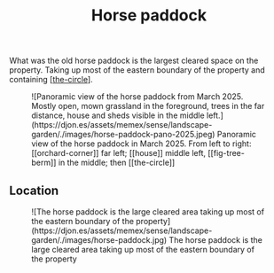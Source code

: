 ﻿---
backlinks:
- title: Wood duck meadows
  url: /memex/sense/landscape-garden/wood-duck-meadows.html
- title: The Circle
  url: /memex/sense/landscape-garden/the-circle.html
tags:
- gardens
- landscape
title: Horse paddock
type: zone
---
What was the old horse paddock is the largest cleared space on the property. Taking up most of the eastern boundary of the property and containing [[the-circle]].

<figure markdown>
![Panoramic view of the horse paddock from March 2025. Mostly open, mown grassland in the foreground, trees in the far distance, house and sheds visible in the middle left.](https://djon.es/assets/memex/sense/landscape-garden/./images/horse-paddock-pano-2025.jpeg)
<caption>Panoramic view of the horse paddock in March 2025. From left to right: [[orchard-corner]] far left; [[house]] middle left, [[fig-tree-berm]] in the middle; then [[the-circle]]</caption>
</figure>

## Location

<figure markdown>
![The horse paddock is the large cleared area taking up most of the eastern boundary of the property](https://djon.es/assets/memex/sense/landscape-garden/./images/horse-paddock.jpg)
<caption>The horse paddock is the large cleared area taking up most of the eastern boundary of the property</caption>
</figure>



[//begin]: # "Autogenerated link references for markdown compatibility"
[the-circle]: the-circle "The Circle"
[//end]: # "Autogenerated link references"